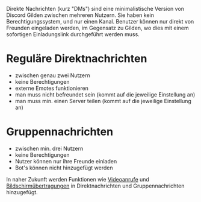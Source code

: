<!-- TITLE: [DE] Direktnachrichten -->
<!-- SUBTITLE: Senden von Nachrichten an Nutzern außerhalb des Servers -->

Direkte Nachrichten (kurz "DMs") sind eine minimalistische Version von Discord Gilden zwischen mehreren Nutzern. Sie haben kein Berechtigungssystem, und nur einen Kanal. Benutzer können nur direkt von Freunden eingeladen werden, im Gegensatz zu Gilden, wo dies mit einem sofortigen Einladungslink durchgeführt werden muss.

# Reguläre Direktnachrichten
* zwischen genau zwei Nutzern
* keine Berechtigungen
* externe Emotes funktionieren
* man muss nicht befreundet sein (kommt auf die jeweilige Einstellung an)
* man muss min. einen Server teilen (kommt auf die jeweilige Einstellung an)

# Gruppennachrichten
* zwischen min. drei Nutzern
* keine Berechtigungen
* Nutzer können nur ihre Freunde einladen
* Bot's können nicht hinzugefügt werden


In naher Zukunft werden Funktionen wie [Videoanrufe](/de/videoanrufe) und [Bildschirmübertragungen](/de/bildschirmubertragung) in Direktnachrichten und Gruppennachrichten hinzugefügt.
